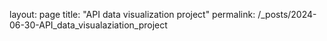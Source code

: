 layout: page
title: "API data visualization project"
permalink: /_posts/2024-06-30-API_data_visualaziation_project

